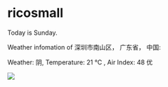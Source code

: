 # ricosmall

Today is Sunday.

Weather infomation of 深圳市南山区， 广东省， 中国: 

Weather: 阴, Temperature: 21 ℃ , Air Index: 48 优

<img src="https://github-readme-stats.vercel.app/api?username=ricosmall&show_icons=true" />
